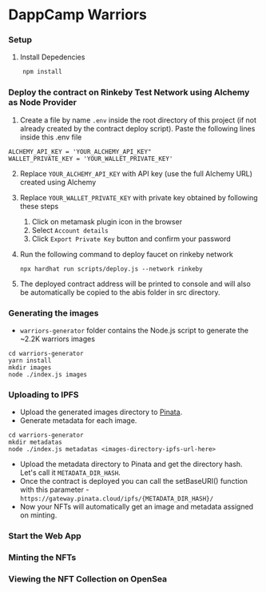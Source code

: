 # DappCamp Warriors

### Setup

1. Install Depedencies

```bash
    npm install
  ```

### Deploy the contract on Rinkeby Test Network using Alchemy as Node Provider

1. Create a file by name `.env` inside the root directory of this project (if not already created by the contract deploy script). Paste the following lines inside this .env file

```
ALCHEMY_API_KEY = 'YOUR_ALCHEMY_API_KEY"
WALLET_PRIVATE_KEY = 'YOUR_WALLET_PRIVATE_KEY'
```

2. Replace `YOUR_ALCHEMY_API_KEY` with API key (use the full Alchemy URL) created using Alchemy

3. Replace `YOUR_WALLET_PRIVATE_KEY` with private key obtained by following these steps
    
    1. Click on metamask plugin icon in the browser
    2. Select `Account details`
    3. Click `Export Private Key` button and confirm your password

4. Run the following command to deploy faucet on rinkeby network

    `npx hardhat run scripts/deploy.js --network rinkeby`

5. The deployed contract address will be printed to console and will also be automatically be copied to the abis folder in src directory.


### Generating the images

- `warriors-generator` folder contains the Node.js script to generate the ~2.2K warriors images

```
cd warriors-generator
yarn install
mkdir images
node ./index.js images
```

### Uploading to IPFS

-   Upload the generated images directory to [Pinata](https://www.pinata.cloud/).
-   Generate metadata for each image.
```
cd warriors-generator
mkdir metadatas
node ./index.js metadatas <images-directory-ipfs-url-here>
```
-   Upload the metadata directory to Pinata and get the directory hash. Let's call it `METADATA_DIR_HASH`.
-   Once the contract is deployed you can call the setBaseURI() function with this parameter - `https://gateway.pinata.cloud/ipfs/{METADATA_DIR_HASH}/`
-   Now your NFTs will automatically get an image and metadata assigned on minting.

### Start the Web App


### Minting the NFTs


### Viewing the NFT Collection on OpenSea

